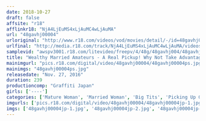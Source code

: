 ```yaml
---
date: 2018-10-27
draft: false
affsite: "r18"
afflinkr18: "NjA4LjEuMS4xLjAuMC4wLjAuMA"
url: "48gavhj00004"
urloriginal: "http://www.r18.com/videos/vod/movies/detail/-/id=48gavhj00004"
urlfinal: "http://media.r18.com/track/NjA4LjEuMS4xLjAuMC4wLjAuMA/videos/vod/movies/detail/-/id=48gavhj00004"
samplevid: "awspv3001.r18.com/litevideo/freepv/4/48g/48gavhj004/48gavhj004_dmb_w.mp4"
title: "Wealthy Married Amateurs - A Real Pickup! Why Not Take Advantage Of A Free Trial? We Asked Hot Amateur Wives, But When We Took Them Back To Our Massage Parlor The Cream We Used Was An Aphrodisiac, And Before Long They Were Begging For Dick 2"
mainimgurl: "pics.r18.com/digital/video/48gavhj00004/48gavhj00004ps.jpg"
mainimgs: "48gavhj00004ps.jpg"
releasedate: "Nov. 27, 2016"
duration: 239
productioncomp: "Graffiti Japan"
girls: ['----']
categories: ['Mature Woman', 'Married Woman', 'Big Tits', 'Picking Up Girls', 'Amateur', 'Massage Parlor', 'Creampie', 'Substance Use', 'Sex Toys', 'Over 4 Hours']
imgurls: ['pics.r18.com/digital/video/48gavhj00004/48gavhj00004jp-1.jpg', 'pics.r18.com/digital/video/48gavhj00004/48gavhj00004jp-2.jpg', 'pics.r18.com/digital/video/48gavhj00004/48gavhj00004jp-3.jpg', 'pics.r18.com/digital/video/48gavhj00004/48gavhj00004jp-4.jpg', 'pics.r18.com/digital/video/48gavhj00004/48gavhj00004jp-5.jpg', 'pics.r18.com/digital/video/48gavhj00004/48gavhj00004jp-6.jpg', 'pics.r18.com/digital/video/48gavhj00004/48gavhj00004jp-7.jpg', 'pics.r18.com/digital/video/48gavhj00004/48gavhj00004jp-8.jpg', 'pics.r18.com/digital/video/48gavhj00004/48gavhj00004jp-9.jpg', 'pics.r18.com/digital/video/48gavhj00004/48gavhj00004jp-10.jpg', 'pics.r18.com/digital/video/48gavhj00004/48gavhj00004jp-11.jpg', 'pics.r18.com/digital/video/48gavhj00004/48gavhj00004jp-12.jpg', 'pics.r18.com/digital/video/48gavhj00004/48gavhj00004jp-13.jpg', 'pics.r18.com/digital/video/48gavhj00004/48gavhj00004jp-14.jpg', 'pics.r18.com/digital/video/48gavhj00004/48gavhj00004jp-15.jpg', 'pics.r18.com/digital/video/48gavhj00004/48gavhj00004jp-16.jpg', 'pics.r18.com/digital/video/48gavhj00004/48gavhj00004jp-17.jpg', 'pics.r18.com/digital/video/48gavhj00004/48gavhj00004jp-18.jpg', 'pics.r18.com/digital/video/48gavhj00004/48gavhj00004jp-19.jpg', 'pics.r18.com/digital/video/48gavhj00004/48gavhj00004jp-20.jpg']
imgs: ['48gavhj00004jp-1.jpg', '48gavhj00004jp-2.jpg', '48gavhj00004jp-3.jpg', '48gavhj00004jp-4.jpg', '48gavhj00004jp-5.jpg', '48gavhj00004jp-6.jpg', '48gavhj00004jp-7.jpg', '48gavhj00004jp-8.jpg', '48gavhj00004jp-9.jpg', '48gavhj00004jp-10.jpg', '48gavhj00004jp-11.jpg', '48gavhj00004jp-12.jpg', '48gavhj00004jp-13.jpg', '48gavhj00004jp-14.jpg', '48gavhj00004jp-15.jpg', '48gavhj00004jp-16.jpg', '48gavhj00004jp-17.jpg', '48gavhj00004jp-18.jpg', '48gavhj00004jp-19.jpg', '48gavhj00004jp-20.jpg']
---
```

